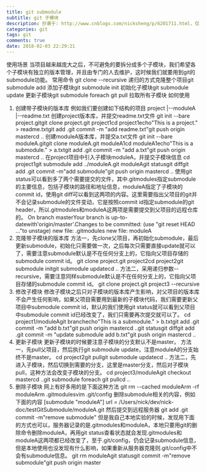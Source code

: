 ```yaml
---
title: git submodule
subtitle: git 子模块
description: 抄袭于: http://www.cnblogs.com/nicksheng/p/6201711.html，仅支持于自己查找方便
categories: git
tags: git
comments: true
date: 2018-02-03 22:29:21
---
```


使用场景
当项目越来越庞大之后，不可避免的要拆分成多个子模块，我们希望各个子模块有独立的版本管理，并且由专门的人去维护，这时候我们就要用到git的submodule功能。
常用命令
git clone <repository> --recursive 递归的方式克隆整个项目git submodule add <repository><path> 添加子模块git submodule init 初始化子模块git submodule update 更新子模块git submodule foreach git pull 拉取所有子模块
如何使用
1. 创建带子模块的版本库
例如我们要创建如下结构的项目
project  |--moduleA  |--readme.txt
创建project版本库，并提交readme.txt文件
git init --bare project.gitgit clone project.git project1cd project1echo"This is a project." > readme.txtgit add .git commit -m "add readme.txt"git push origin mastercd ..
创建moduleA版本库，并提交a.txt文件
git init --bare moduleA.gitgit clone moduleA.git moduleA1cd moduleA1echo"This is a submodule." > a.txtgit add .git commit -m "add a.txt"git push origin mastercd ..
在project项目中引入子模块moduleA，并提交子模块信息
cd project1git submodule add ../moduleA.git moduleAgit statusgit diffgit add .git commit -m"add submodule"git push origin mastercd ..
使用git status可以看到多了两个需要提交的文件，其中.gitmodules指定submodule的主要信息，包括子模块的路径和地址信息，moduleA指定了子模块的commit id，使用git diff可以看到这两项的内容。这里需要指出父项目的git并不会记录submodule的文件变动，它是按照commit id指定submodule的git header，所以.gitmodules和moduleA这两项是需要提交到父项目的远程仓库的。
On branch masterYour branch is up-to-datewith'origin/master'.Changes to be committed:  (use "git reset HEAD ..."to unstage)    new file:   .gitmodules    new file:   moduleA
2. 克隆带子模块的版本库
方法一，先clone父项目，再初始化submodule，最后更新submodule，初始化只需要做一次，之后每次只需要直接update就可以了，需要注意submodule默认是不在任何分支上的，它指向父项目存储的submodule commit id。
git clone project.git project2cd project2git submodule initgit submodule updatecd ..
方法二，采用递归参数--recursive，需要注意同样submodule默认是不在任何分支上的，它指向父项目存储的submodule commit id。
git clone project.git project3 --recursive
3. 修改子模块
修改子模块之后只对子模块的版本库产生影响，对父项目的版本库不会产生任何影响，如果父项目需要用到最新的子模块代码，我们需要更新父项目中submodule commit id，默认的我们使用git status就可以看到父项目中submodule commit id已经改变了，我们只需要再次提交就可以了。
cd project1/moduleAgit branchecho"This is a submodule." > b.txtgit add .git commit -m "add b.txt"git push origin mastercd ..git statusgit diffgit add .git commit -m "update submodule add b.txt"git push origin mastercd ..
4. 更新子模块
更新子模块的时候要注意子模块的分支默认不是master。
方法一，先pull父项目，然后执行git submodule update，注意moduleA的分支始终不是master。
cd project2git pullgit submodule updatecd ..
方法二，先进入子模块，然后切换到需要的分支，这里是master分支，然后对子模块pull，这种方法会改变子模块的分支。
cd project3/moduleAgit checkout mastercd ..git submodule foreach git pullcd ..
5. 删除子模块
网上有好多用的是下面这种方法
git rm --cached moduleArm -rf moduleArm .gitmodulesvim .git/config
删除submodule相关的内容，例如下面的内容
[submodule "moduleA"]      url = /Users/nick/dev/nick-doc/testGitSubmodule/moduleA.git
然后提交到远程服务器
git add .git commit -m"remove submodule"
但是我自己本地实验的时候，发现用下面的方式也可以，服务器记录的是.gitmodules和moduleA，本地只要用git的删除命令删除moduleA，再用git status查看状态就会发现.gitmodules和moduleA这两项都已经改变了，至于.git/config，仍会记录submodule信息，但是本地使用也没发现有什么影响，如果重新从服务器克隆则.git/config中不会有submodule信息。
git rm moduleAgit statusgit commit -m"remove submodule"git push origin master